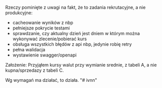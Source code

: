 Rzeczy pominięte z uwagi na fakt, że to zadania rekrutacyjne, a nie produkcyjne:

- cacheowanie wyników z nbp
- pełniejsze pokrycie testami
- sprawdzanie, czy aktualny dzień jest dniem w którym można wykonywać zlecenie/pobierać kurs
- obsługa wszystkich błędów z api nbp, jedynie robię retry
- pełna walidacja
- wystawienie swagger/openapi


Założenie:
Przyjąłem kursy walut przy wymianie srednie, z tabeli A, a nie kupna/sprzedazy z tabeli C.

Wg wymagań ma działać, to działa.
"# ivnn" 
